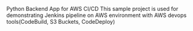 Python Backend App for AWS CI/CD
This sample project is used for demonstrating Jenkins pipeline on AWS environment with AWS devops tools(CodeBuild, S3 Buckets, CodeDeploy)
